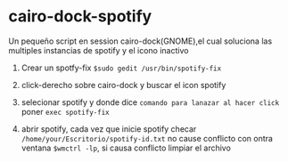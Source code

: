 # cairo-dock-spotify
Un pequeño script en session cairo-dock(GNOME),el cual soluciona las multiples instancias de spotify y el icono inactivo  

1. Crear un spotfy-fix ```$sudo gedit /usr/bin/spotify-fix```

2. click-derecho sobre cairo-dock y buscar el icon spotify

3. selecionar spotify y donde dice ```comando para lanazar al hacer click ``` poner ```exec spotify-fix```

4. abrir spotify, cada vez que inicie spotify checar ```/home/your/Escritorio/spotify-id.txt``` no cause conflicto con ontra ventana ```$wmctrl -lp```, si causa conflicto limpiar el archivo


